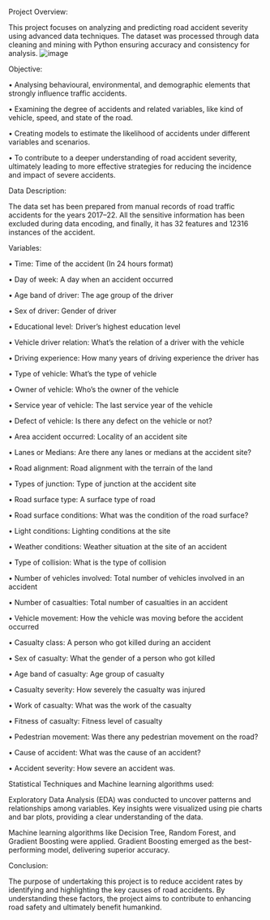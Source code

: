 Project Overview: 

This project focuses on analyzing and predicting road accident severity using advanced data techniques. The dataset was processed through data cleaning and mining with Python ensuring accuracy and consistency for analysis. 
![image](https://github.com/user-attachments/assets/f5c26b6e-210d-4849-8940-2b19259c4438)

Objective:

•	Analysing behavioural, environmental, and demographic elements that strongly influence traffic accidents.

•	Examining the degree of accidents and related variables, like kind of vehicle, speed, and state of the road.

•	Creating models to estimate the likelihood of accidents under different variables and scenarios. 

•	To contribute to a deeper understanding of road accident severity, ultimately leading to more effective strategies for reducing the incidence and impact of severe accidents.

Data Description:

The data set has been prepared from manual records of road traffic accidents for the years 2017–22. All the sensitive information has been excluded during data encoding, and finally, it has 32 features and 12316 instances of the accident. 

Variables:

•	Time: Time of the accident (In 24 hours format)

•	Day of week: A day when an accident occurred

•	Age band of driver: The age group of the driver

•	Sex of driver: Gender of driver

•	Educational level:  Driver’s highest education level

•	Vehicle driver relation: What’s the relation of a driver with the vehicle

•	Driving experience: How many years of driving experience the driver has

•	Type of vehicle: What’s the type of vehicle

•	Owner of vehicle: Who’s the owner of the vehicle

•	Service year of vehicle: The last service year of the vehicle

•	Defect of vehicle: Is there any defect on the vehicle or not?

•	Area accident occurred: Locality of an accident site

•	Lanes or Medians: Are there any lanes or medians at the accident site?

•	Road alignment: Road alignment with the terrain of the land

•	Types of junction: Type of junction at the accident site

•	Road surface type: A surface type of road

•	Road surface conditions: What was the condition of the road surface?

•	Light conditions: Lighting conditions at the site

•	Weather conditions: Weather situation at the site of an accident

•	Type of collision: What is the type of collision

•	Number of vehicles involved: Total number of vehicles involved in an accident

•	Number of casualties: Total number of casualties in an accident

•	Vehicle movement: How the vehicle was moving before the accident occurred

•	Casualty class: A person who got killed during an accident

•	Sex of casualty: What the gender of a person who got killed

•	Age band of casualty: Age group of casualty

•	Casualty severity: How severely the casualty was injured

•	Work of casualty: What was the work of the casualty

•	Fitness of casualty: Fitness level of casualty

•	Pedestrian movement: Was there any pedestrian movement on the road?

•	Cause of accident: What was the cause of an accident?

•	Accident severity: How severe an accident was.

Statistical Techniques and Machine learning algorithms used:

Exploratory Data Analysis (EDA) was conducted to uncover patterns and relationships among variables. Key insights were visualized using pie charts and bar plots, providing a clear understanding of the data.

Machine learning algorithms like Decision Tree, Random Forest, and Gradient Boosting were applied. Gradient Boosting emerged as the best-performing model, delivering superior accuracy.

Conclusion:

The purpose of undertaking this project is to reduce accident rates by identifying and highlighting the key causes of road accidents. By understanding these factors, the project aims to contribute to enhancing road safety and ultimately benefit humankind.
